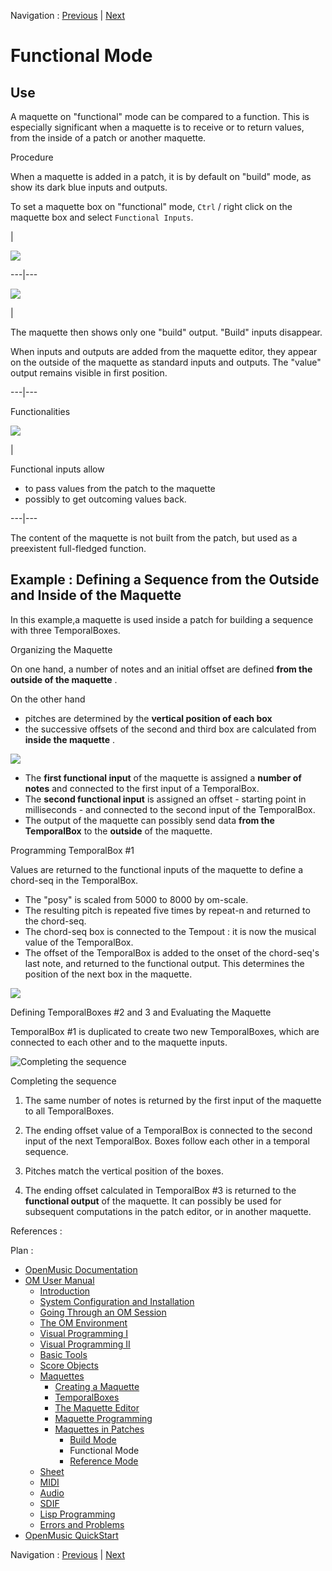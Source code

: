 Navigation : [Previous](Build "page précédente\(Build Mode\)") |
[Next](Maquettes%20in%20Patches2 "Next\(Reference
Mode\)")


# Functional Mode

## Use

A maquette on "functional" mode can be compared to a function. This is
especially significant when a maquette is to receive or to return values, from
the inside of a patch or another maquette.

Procedure

When a maquette is added in a patch, it is by default on "build" mode, as show
its dark blue inputs and outputs.

To set a maquette box on "functional" mode, `Ctrl` / right click on the
maquette box and select `Functional Inputs`.

|

![](../res/changemode.png)  
  
---|---  
  
![](../res/addfuncin.png)

|

The maquette then shows only one "build" output. "Build" inputs disappear.

When inputs and outputs are added from the maquette editor, they appear on the
outside of the maquette as standard inputs and outputs. The "value" output
remains visible in first position.  
  
---|---  
  
Functionalities

![](../res/funcitonalinout_icon.png)

|

Functional inputs allow

  * to pass values from the patch to the maquette
  * possibly to get outcoming values back. 

  
---|---  
  
The content of the maquette is not built from the patch, but used as a
preexistent full-fledged function.

## Example : Defining a Sequence from the Outside and Inside of the Maquette

In this example,a maquette is used inside a patch for building a sequence with
three TemporalBoxes.

Organizing the Maquette

On one hand, a number of notes and an initial offset are defined  **from the
outside of the maquette** .

On the other hand

  * pitches are determined by the  **vertical position of each box**
  * the successive offsets of the second and third box are calculated from **inside the maquette** .

![](../res/functionalmaquette1.png)

  * The  **first functional input** of the maquette is assigned a  **number of notes** and connected to the first input of a TemporalBox.
  * The  **second functional input** is assigned an offset - starting point in milliseconds - and connected to the second input of the TemporalBox.
  * The output of the maquette can possibly send data  **from the TemporalBox** to the  **outside** of the maquette.

Programming TemporalBox #1

Values are returned to the functional inputs of the maquette to define a
chord-seq in the TemporalBox.

  * The "posy" is scaled from 5000 to 8000 by om-scale.
  * The resulting pitch is repeated five times by repeat-n and returned to the chord-seq.
  * The chord-seq box is connected to the Tempout : it is now the musical value of the TemporalBox.
  * The offset of the TemporalBox is added to the onset of the chord-seq's last note, and returned to the functional output. This determines the position of the next box in the maquette.

![](../res/insidetemp11.png)

Defining TemporalBoxes #2 and 3 and Evaluating the Maquette

TemporalBox #1 is duplicated to create two new TemporalBoxes, which are
connected to each other and to the maquette inputs.

![Completing the sequence](../res/functionalmaquette2_scr.png)

Completing the sequence

  1. The same number of notes is returned by the first input of the maquette to all TemporalBoxes.

  2. The ending offset value  of a TemporalBox is connected to the second input of the next TemporalBox. Boxes follow each other in a temporal sequence.

  3. Pitches match the vertical position of the boxes.

  4. The ending offset calculated in TemporalBox #3 is returned to the  **functional output** of the maquette. It can possibly be used for subsequent computations in the patch editor, or in another maquette. 

References :

Plan :

  * [OpenMusic Documentation](OM-Documentation)
  * [OM User Manual](OM-User-Manual)
    * [Introduction](00-Sommaire)
    * [System Configuration and Installation](Installation)
    * [Going Through an OM Session](Goingthrough)
    * [The OM Environment](Environment)
    * [Visual Programming I](BasicVisualProgramming)
    * [Visual Programming II](AdvancedVisualProgramming)
    * [Basic Tools](BasicObjects)
    * [Score Objects](ScoreObjects)
    * [Maquettes](Maquettes)
      * [Creating a Maquette](Maquette)
      * [TemporalBoxes](TemporalBoxes)
      * [The Maquette Editor](Editor)
      * [Maquette Programming](Programming%20Maquette)
      * [Maquettes in Patches](Maquettes%20in%20Patches)
        * [Build Mode](Build)
        * Functional Mode
        * [Reference Mode](Maquettes%20in%20Patches2)
    * [Sheet](Sheet)
    * [MIDI](MIDI)
    * [Audio](Audio)
    * [SDIF](SDIF)
    * [Lisp Programming](Lisp)
    * [Errors and Problems](errors)
  * [OpenMusic QuickStart](QuickStart-Chapters)

Navigation : [Previous](Build "page précédente\(Build Mode\)") |
[Next](Maquettes%20in%20Patches2 "Next\(Reference
Mode\)")

